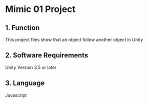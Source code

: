# Mimic 01 Project

## 1. Function

This project files show that an object follow another object in Unity


## 2. Software Requirements

Unity Version 3.5 or later


## 3. Language

Javascript